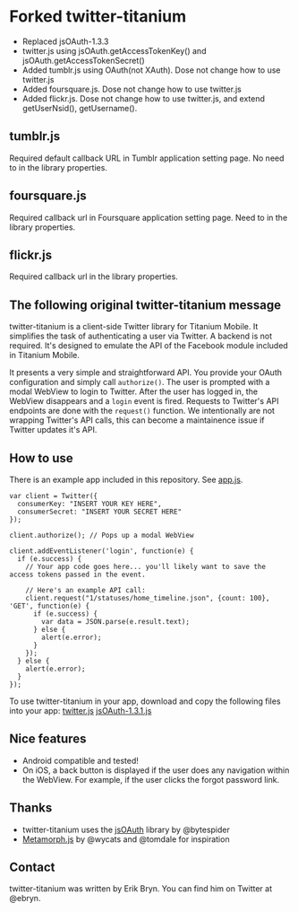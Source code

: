 # Forked twitter-titanium
* Replaced jsOAuth-1.3.3
* twitter.js using jsOAuth.getAccessTokenKey() and jsOAuth.getAccessTokenSecret()
* Added tumblr.js using OAuth(not XAuth). Dose not change how to use twitter.js
* Added foursquare.js. Dose not change how to use twitter.js
* Added flickr.js. Dose not change how to use twitter.js, and extend getUserNsid(), getUsername().

## tumblr.js

Required default callback URL in Tumblr application setting page. No need to in the library properties.

## foursquare.js

Required callback url in Foursquare application setting page. Need to in the library properties.

## flickr.js

Required callback url in the library properties.

## The following original twitter-titanium message
twitter-titanium is a client-side Twitter library for Titanium Mobile. It simplifies the task of authenticating a user via Twitter. A backend is not required.
It's designed to emulate the API of the Facebook module included in Titanium Mobile.

It presents a very simple and straightforward API. You provide your OAuth configuration and simply call `authorize()`.
The user is prompted with a modal WebView to login to Twitter. After the user has logged in, the WebView disappears and a `login` event is fired.
Requests to Twitter's API endpoints are done with the `request()` function. We intentionally are not wrapping Twitter's API calls, this can
become a maintainence issue if Twitter updates it's API.

## How to use

There is an example app included in this repository. See [app.js](https://github.com/ebryn/twitter-titanium/blob/master/Resources/app.js).

```
var client = Twitter({
  consumerKey: "INSERT YOUR KEY HERE",
  consumerSecret: "INSERT YOUR SECRET HERE"
});

client.authorize(); // Pops up a modal WebView

client.addEventListener('login', function(e) {
  if (e.success) {
    // Your app code goes here... you'll likely want to save the access tokens passed in the event.
    
    // Here's an example API call:
    client.request("1/statuses/home_timeline.json", {count: 100}, 'GET', function(e) {
      if (e.success) {
        var data = JSON.parse(e.result.text);
      } else {
        alert(e.error);
      }
    });
  } else {
    alert(e.error);
  }
});
```

To use twitter-titanium in your app, download and copy the following files into your app:
[twitter.js](https://raw.github.com/ebryn/twitter-titanium/master/Resources/twitter.js)
[jsOAuth-1.3.1.js](https://raw.github.com/ebryn/twitter-titanium/master/Resources/jsOAuth-1.3.1.js)

## Nice features

- Android compatible and tested!
- On iOS, a back button is displayed if the user does any navigation within the WebView. For example, if the user clicks the forgot password link.

## Thanks

- twitter-titanium uses the [jsOAuth](github.com/bytespider/jsOAuth) library by @bytespider
- [Metamorph.js](https://github.com/tomhuda/metamorph.js) by @wycats and @tomdale for inspiration

## Contact

twitter-titanium was written by Erik Bryn. You can find him on Twitter at @ebryn.
